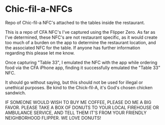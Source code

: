 # Chic-fil-a-NFCs
Repo of Chic-fil-a NFC's attached to the tables inside the restaurant.

This is a repo of CFA NFC's I've captured using the Flipper Zero. As far as I've determined, these NFC's are not restaurant specific, as it would create too much of a burden on the app to determine the restaurant location, and the associated NFC for the table. If anyone has further information regarding this please let me know. 

Once capturing "Table 33", I emulated the NFC with the app while ordering food via the CFA iPhone app, finding it successfully emulated the "Table 33" NFC. 

It should go without saying, but this should not be used for illegal or unethical purposes. Be kind to the Chick-fil-A, it's God's chosen chicken sandwich. 

IF SOMEONE WOULD WISH TO BUY ME COFFEE, PLEASE DO ME A BIG FAVOR. PLEASE TAKE A BOX OF DONUTS TO YOUR LOCAL FIREHOUSE OR AMBULANCE SERVICE, AND TELL THEM IT'S FROM YOUR FRIENDLY NEIGHBORHOOD FLIPPER. WE LOVE DONUTS!


